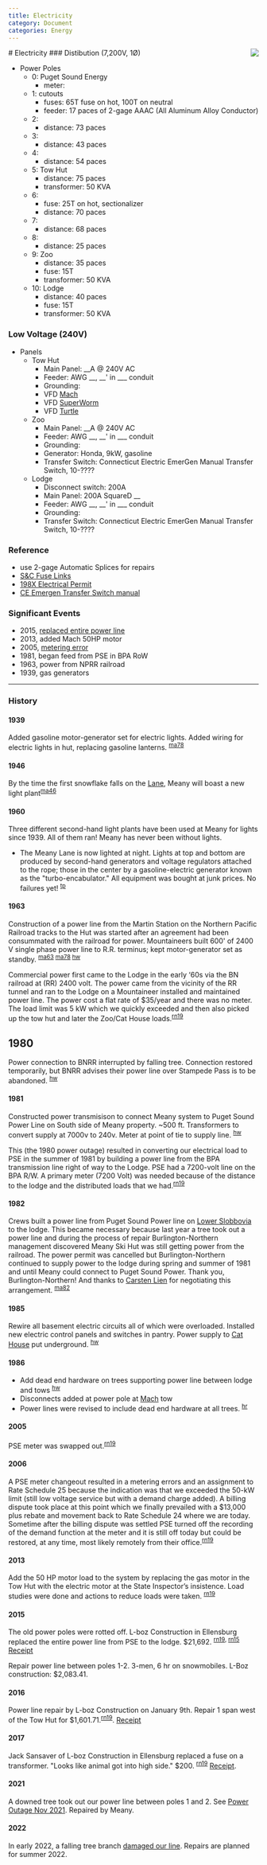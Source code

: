 ```yaml
---
title: Electricity
category: Document
categories: Energy
---
```

<img src="/img/2021-Electric-Distribution.png" align="right">
# Electricity
### Distibution (7,200V, 1Ø)

- Power Poles
    - 0: Puget Sound Energy 
        - meter: 
    - 1: cutouts
        - fuses: 65T fuse on hot, 100T on neutral
        - feeder: 17 paces of 2-gage AAAC (All Aluminum Alloy Conductor)
    - 2:
        - distance: 73 paces
    - 3:
        - distance: 43 paces
    - 4:
        - distance: 54 paces
    - 5: Tow Hut
        - distance: 75 paces
        - transformer: 50 KVA
    - 6:
        - fuse: 25T on hot, sectionalizer
        - distance: 70 paces
    - 7: 
        - distance: 68 paces
    - 8: 
        - distance: 25 paces
    - 9: Zoo
        - distance: 35 paces
        - fuse: 15T
        - transformer: 50 KVA
    - 10: Lodge
        - distance: 40 paces
        - fuse: 15T
        - transformer: 50 KVA

### Low Voltage (240V)

- Panels
    - Tow Hut
        - Main Panel: __A @ 240V AC
        - Feeder: AWG __, __' in ___ conduit
        - Grounding: 
        - VFD [Mach](/Mach)
        - VFD [SuperWorm](/SuperWorm)
        - VFD [Turtle](/Turtle)
    - Zoo
        - Main Panel: __A @ 240V AC
        - Feeder: AWG __, __' in ___ conduit
        - Grounding: 
        - Generator: Honda, 9kW, gasoline
        - Transfer Switch: Connecticut Electric EmerGen Manual Transfer Switch, 10-????
    - Lodge
        - Disconnect switch: 200A
        - Main Panel: 200A SquareD __
        - Feeder: AWG __, __' in ___ conduit
        - Grounding: 
        - Transfer Switch: Connecticut Electric EmerGen Manual Transfer Switch, 10-????


### Reference

- use 2-gage Automatic Splices for repairs
- [S&C Fuse Links](https://github.com/MeanyLodge/meanylodge.github.com/blob/master/reference/2021-Fuse-Links.pdf)
- [198X Electrical Permit](https://github.com/MeanyLodge/meanylodge.github.com/blob/master/reference/198X-Electrical-Permit.pdf)
- [CE Emergen Transfer Switch manual](https://github.com/MeanyLodge/meanylodge.github.com/blob/master/reference/20XX-CE-Transfer-Switch-Manual.pdf)

### Significant Events

- 2015, [replaced entire power line](https://github.com/MeanyLodge/meanylodge.github.com/blob/master/reference/2015-Power-Line-Replacement.pdf)
- 2013, added Mach 50HP motor
- 2005, [metering error](https://github.com/MeanyLodge/meanylodge.github.com/blob/master/reference/2006-PSE-Meter-Error.pdf)
- 1981, began feed from PSE in BPA RoW
- 1963, power from NPRR railroad
- 1939, gas generators

---

### History

#### 1939

Added gasoline motor-generator set for electric lights. Added wiring for electric lights in hut, replacing gasoline lanterns. <sup>[ma78][]</sup>

#### 1946

By the time the first snowflake falls on the [Lane](/Run/Lane), Meany will boast a new light plant<sup>[ma46][]</sup>

#### 1960

Three different second-hand light plants have been used at Meany for lights since 1939. All of them ran! Meany has never been without lights.
- The Meany Lane is now lighted at night. Lights at top and bottom are produced by second-hand generators and voltage regulators attached to the rope; those in the center by a gasoline-electric generator known as the "turbo-encabulator." All equipment was bought at junk prices. No failures yet! <sup>[tp][]</sup>

#### 1963

Construction of a power line from the Martin Station on the Northern Pacific Railroad tracks to the Hut was started after an agreement had been consummated with the railroad for power. Mountaineers built 600' of 2400 V single phase power line to R.R. terminus; kept motor-generator set as standby. <sup>[ma63][] [ma78][] [hw][]</sup>

Commercial power first came to the Lodge in the early ‘60s via the BN railroad at (RR) 2400 volt.  The power came from the vicinity of the RR tunnel and ran to the Lodge on a Mountaineer installed and maintained power line. The power cost a flat rate of $35/year and there was no meter. The load limit was 5 kW which we quickly exceeded and then also picked up the tow hut and later the Zoo/Cat House loads.<sup>[rn19][]</sup>

## 1980

Power connection to BNRR interrupted by falling tree. Connection restored temporarily, but BNRR advises their power line over Stampede Pass is to be abandoned. <sup>[hw][]</sup>

#### 1981

Constructed power transmisison to connect Meany system to Puget Sound Power Line on South side of Meany property. \~500 ft. Transformers to convert supply at 7000v to 240v. Meter at point of tie to supply line. <sup>[hw][]</sup>

This (the 1980 power outage) resulted in converting our electrical load to PSE in the summer of 1981 by building a power line from the BPA transmission line right of way to the Lodge. PSE had a 7200-volt line on the BPA R/W. A primary meter (7200 Volt) was needed because of the distance to the lodge and the distributed loads that we had.<sup>[rn19][]</sup>

#### 1982

Crews built a power line from Puget Sound Power line on [Lower Slobbovia](/Run/Lower-Slobbovia) to the lodge. This became necessary because last year a tree took out a power line and during the process of repair Burlington-Northern management discovered Meany Ski Hut was still getting power from the railroad. The power permit was cancelled but Burlington-Northern continued to supply power to the lodge during spring and summer of 1981 and until Meany could connect to Puget Sound Power. Thank you, Burlington-Northern! And thanks to [Carsten Lien](/Person/Carsten-Lien) for negotiating this arrangement. <sup>[ma82][]</sup>

#### 1985

Rewire all basement electric circuits all of which were overloaded. Installed new electric control panels and switches in pantry. Power supply to [Cat House](/Building/Cat-House) put underground. <sup>[hw][]</sup>

#### 1986

- Add dead end hardware on trees supporting power line between lodge and tows <sup>[hw][]</sup>
- Disconnects added at power pole at [Mach](/Mach) tow
- Power lines were revised to include dead end hardware at all trees. <sup>[hr][]</sup>


#### 2005

PSE meter was swapped out.<sup>[rn19][]</sup>


#### 2006

A PSE meter changeout resulted in a metering errors and an assignment to Rate Schedule 25 because the indication was that we exceeded the 50-kW limit (still low voltage service but with a demand charge added). A billing dispute took place at this point which we finally prevailed with a $13,000 plus rebate and movement back to Rate Schedule 24 where we are today.  Sometime after the billing dispute was settled PSE turned off the recording of the demand function at the meter and it is still off today but could be restored, at any time, most likely remotely from their office.<sup>[rn19][]</sup>


#### 2013

Add the 50 HP motor load to the system by replacing the gas motor in the Tow Hut with the electric motor at the State Inspector’s insistence.  Load studies were done and actions to reduce loads were taken. <sup>[rn19][]</sup>


#### 2015

The old power poles were rotted off. L-boz Construction in Ellensburg replaced the entire power line from PSE to the lodge. $21,692. <sup>[rn19][], [rn15][] </sup> [Receipt](https://github.com/MeanyLodge/meanylodge.github.com/blob/master/reference/2015-LBoz-Power-Line.pdf)

Repair power line between poles 1-2. 3-men, 6 hr on snowmobiles. L-Boz construction: $2,083.41.


#### 2016

Power line repair by L-boz Construction on January 9th. Repair 1 span west of the Tow Hut for $1,601.71.<sup>[rn19][]</sup>. [Receipt](https://github.com/MeanyLodge/meanylodge.github.com/blob/master/reference/2016-LBoz-Receipt.pdf)


#### 2017

Jack Sansaver of L-boz Construction in Ellensburg replaced a fuse on a transformer. "Looks like animal got into high side." $200. <sup>[rn19][]</sup> [Receipt](https://github.com/MeanyLodge/meanylodge.github.com/blob/master/reference/2017-Sansaver-Receipt.pdf).


#### 2021

A downed tree took out our power line between poles 1 and 2. See [Power Outage Nov 2021](https://github.com/MeanyLodge/Committee/issues/18). Repaired by Meany.

#### 2022

In early 2022, a falling tree branch [damaged our line](https://github.com/MeanyLodge/Committee/issues/20). Repairs are planned for summer 2022.


[hr]: /History/Reports "Meany History Reports, by Idona Kellogg"
[hw]: /History/Walt "Meany History, by Walt Little"
[ma46]: /Mountaineer-Annual#1946
[ma63]: /Mountaineer-Annual#1963
[ma78]: /Mountaineer-Annual#1978
[ma82]: /Mountaineer-Annual#1982
[rn15]: https://github.com/MeanyLodge/meanylodge.github.com/blob/master/reference/2015-Power-Line-Replacement.pdf
[rn19]: /Person/Ray-Nelson/Electrical-Power-System
[tp]: /Machine/Tomcat/Petition
